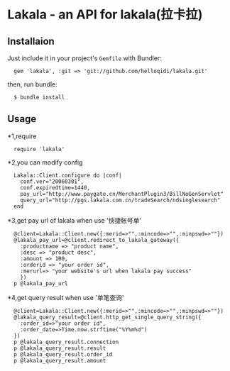 # Lakala - an API for lakala(拉卡拉)

## Installaion

Just include it in your project's `Gemfile` with Bundler:
```
  gem 'lakala', :git => 'git://github.com/helloqidi/lakala.git'
```
then, run bundle:
```
  $ bundle install
```

## Usage

*1,require
```
  require 'lakala'
```

*2,you can modify config
```
  Lakala::Client.configure do |conf|
    conf.ver="20060301",
    conf.expiredtime=1440,
    pay_url="http://www.paygate.cn/MerchantPlugin3/BillNoGenServlet"
    query_url="http://pgs.lakala.com.cn/tradeSearch/ndsinglesearch"
  end
```

*3,get pay url of lakala when use '快捷帐号单'
```
  @client=Lakala::Client.new({:merid=>"",:mincode=>"",:minpswd=>""})
  @lakala_pay_url=@client.redirect_to_lakala_gateway({
    :productname => "product name", 
    :desc => "product desc", 
    :amount => 100, 
    :orderid => "your order id", 
    :merurl=> "your website's url when lakala pay success"
    })
  p @lakala_pay_url
```

*4,get query result when use '单笔查询'
```
  @client=Lakala::Client.new({:merid=>"",:mincode=>"",:minpswd=>""})
  @lakala_query_result=@client.http_get_single_query_string({
    :order_id=>"your order id",
    :order_date=>Time.now.strftime("%Y%m%d")
  })
  p @lakala_query_result.connection
  p @lakala_query_result.result
  p @lakala_query_result.order_id
  p @lakala_query_result.amount
```
